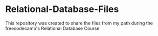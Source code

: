 # Relational-Database-Files
This repository was created to share the files from my path during the freecodecamp's Relational Database Course
